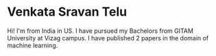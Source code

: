 # Venkata Sravan Telu

Hi! I'm from India in US. I have pursued my Bachelors from GITAM University at Vizag campus. I have published 2 papers in the domain of machine learning.
